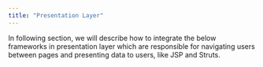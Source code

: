 ```yaml
---
title: "Presentation Layer"
---
```


In following section, we will describe how to integrate the below
frameworks in presentation layer which are responsible for navigating
users between pages and presenting data to users, like JSP and Struts.
